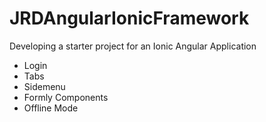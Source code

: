 # JRDAngularIonicFramework
Developing a starter project for an Ionic Angular Application
- Login 
- Tabs
- Sidemenu
- Formly Components
- Offline Mode

